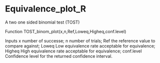 # Equivalence_plot_R
A two one sided binomial test (TOST) 

Function
TOST_binom_plot(x,n,Ref,Loweq,Higheq,conf.level)

Inputs
x             number of successe;
n             number of trials;
Ref           the reference value to compare against;
Loweq         Low equivalence rate acceptable for equivalence;
Higheq        High equivalence rate acceptable for equivalence;
conf.level    Confidence level for the returned confidence interval.
